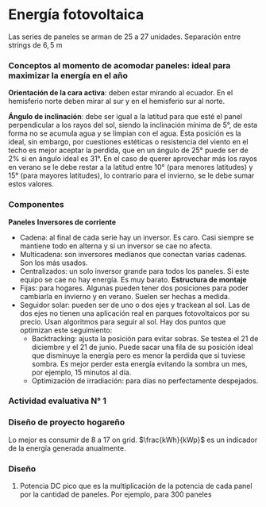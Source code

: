 # Energía fotovoltaica
Las series de paneles se arman de 25 a 27 unidades. Separación entre strings de $6,5$ m
### Conceptos al momento de acomodar paneles: ideal para maximizar la energía en el año

**Orientación de la cara activa**: deben estar mirando al ecuador. En el hemisferio norte deben mirar al sur y en el hemisferio sur al norte.

**Ángulo de inclinación**: debe ser igual a la latitud para que esté el panel perpendicular a los rayos del sol, siendo la inclinación mínima de $5°$, de esta forma no se acumula agua y se limpian con el agua. Esta posición es la ideal, sin embargo, por cuestiones estéticas o resistencia del viento en el techo es mejor aceptar la perdida, que en un ángulo de $25°$ puede ser de $2\%$ si en ángulo ideal es $31°$. En el caso de querer aprovechar más los rayos en verano se le debe restar a la latitud entre $10°$ (para menores latitudes) y $15°$ (para mayores latitudes), lo contrario para el invierno, se le debe sumar estos valores.

### Componentes
**Paneles**
**Inversores de corriente**
- Cadena: al final de cada serie hay un inversor. Es caro. Casi siempre se mantiene todo en alterna y si un inversor se cae no afecta. 
- Multicadena: son inversores medianos que conectan varias cadenas. Son los más usados.
- Centralizados: un solo inversor grande para todos los paneles. Si este equipo se cae no hay energía. Es muy barato.
**Estructura de montaje**
- Fijas: para hogares. Algunas pueden tener dos posiciones para poder cambiarla en invierno y en verano. Suelen ser hechas a medida.
- Seguidor solar: pueden ser de uno o dos ejes y trackean al sol. Las de dos ejes no tienen una aplicación real en parques fotovoltaicos por su precio. Usan algoritmos para seguir al sol. Hay dos puntos que optimizan este seguimiento:
	- Backtracking: ajusta la posición para evitar sobras. Se testea el $21$ de diciembre y el $21$ de junio. Puede sacar una fila de su posición ideal que disminuye la energía pero es menor la perdida que si tuviese sombra. Es mejor perder esta energía evitando la sombra un mes, por ejemplo, 15 minutos al día.
	- Optimización de irradiación: para días no perfectamente despejados.

### Actividad evaluativa N° 1

### Diseño de proyecto hogareño
Lo mejor es consumir de 8 a 17 on grid.
$\frac{kWh}{kWp}$ es un indicador de la energía generada anualmente.

### Diseño
1. Potencia DC pico que es la multiplicación de la potencia de cada panel por la cantidad de paneles.
	Por ejemplo, para $300$ paneles 